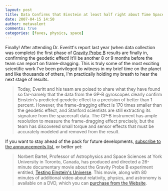 ```yaml
---
layout: post
title: Data Confirms that Einstein at least half right about Time Space
date: 2007-04-15 14:50
author: metavalent
comments: true
categories: [faves, physics, space]
---
```

Finally! After attending Dr. Everitt's report last year (when data collection was complete) the first phase of <a href="https://einstein.stanford.edu/">Gravity Probe B</a> results are finally in, confirming the geodetic effect! It'll be another 8 or 9 months before the team can report on frame-dragging. This is truly some of the most exciting scientific work I've been privileged to witness in my brief time on the planet and like thousands of others, I'm practically holding my breath to hear the next stage of results.<blockquote>Today, Everitt and his team are poised to share what they have found so far-namely that the data from the GP-B gyroscopes clearly confirm Einstein's predicted geodetic effect to a precision of better than 1 percent. However, the frame-dragging effect is 170 times smaller than the geodetic effect, and Stanford scientists are still extracting its signature from the spacecraft data. The GP-B instrument has ample resolution to measure the frame-dragging effect precisely, but the team has discovered small torque and sensor effects that must be accurately modeled and removed from the result.</blockquote>If you want to stay ahead of the pack for future developments, <a href="https://einstein.stanford.edu/content/faqs/faqs.html#mailinglist">subscribe to the announcements list</a>, or better yet:<blockquote>Norbert Bartel, Professor of Astrophysics and Space Sciences at York University in Toronto, Canada, has produced and directed a 26-minute documentary movie about the Gravity Probe B experiment entitled, <a href="https://www.yorku.ca/bartel/AstronomyFilms/GPBfilm/" target="_blank">Testing Einstein's Universe</a>. This movie, along with 80 minutes of additional video about relativity, physics, and astronomy is available on a DVD, which you can <a href="https://www.yorku.ca/bartel/AstronomyFilms/GPBfilm/" target="_blank">purchase from the Website</a>.</blockquote>
<br />

